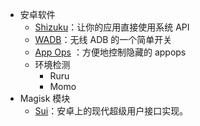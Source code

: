 <!-- # Awesome Root | 令人惊叹的 Root -->

* 安卓软件
  * [Shizuku](https://shizuku.rikka.app/zh-hans/)：让你的应用直接使用系统 API
  * [WADB](https://github.com/RikkaApps/WADB)：无线 ADB 的一个简单开关
  * [App Ops](https://appops.rikka.app/zh-hans/) <Badge type="tip" text="开发者：Rikka" />：方便地控制隐藏的 appops
  * 环境检测
    * Ruru
    * Momo
* Magisk 模块
  * [Sui](https://github.com/RikkaApps/Sui)：安卓上的现代超级用户接口实现。
